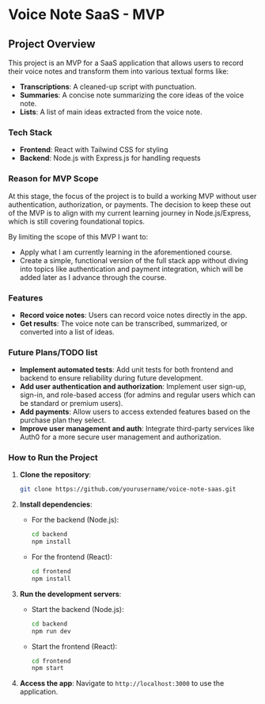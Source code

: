 # Voice Note SaaS - MVP

## Project Overview

This project is an MVP for a SaaS application that allows users to record their voice notes and transform them into various textual forms like:
- **Transcriptions**: A cleaned-up script with punctuation.
- **Summaries**: A concise note summarizing the core ideas of the voice note.
- **Lists**: A list of main ideas extracted from the voice note.

### Tech Stack
- **Frontend**: React with Tailwind CSS for styling
- **Backend**: Node.js with Express.js for handling requests

### Reason for MVP Scope
At this stage, the focus of the project is to build a working MVP without user authentication, authorization, or payments. The decision to keep these out of the MVP is to align with my current learning journey in Node.js/Express, which is still covering foundational topics.

By limiting the scope of this MVP I want to:
- Apply what I am currently learning in the aforementioned course.
- Create a simple, functional version of the full stack app without diving into topics like authentication and payment integration, which will be added later as I advance through the course.

### Features
- **Record voice notes**: Users can record voice notes directly in the app.
- **Get results**: The voice note can be transcribed, summarized, or converted into a list of ideas.
  
### Future Plans/TODO list
- **Implement automated tests**: Add unit tests for both frontend and backend to ensure reliability during future development.
- **Add user authentication and authorization**: Implement user sign-up, sign-in, and role-based access (for admins and regular users which can be standard or premium users).
- **Add payments**: Allow users to access extended features based on the purchase plan they select.
- **Improve user management and auth**: Integrate third-party services like Auth0 for a more secure user management and authorization.

### How to Run the Project
1. **Clone the repository**:
   ```bash
   git clone https://github.com/yourusername/voice-note-saas.git
   ```
   
2. **Install dependencies**:
   - For the backend (Node.js):
     ```bash
     cd backend
     npm install
     ```
   - For the frontend (React):
     ```bash
     cd frontend
     npm install
     ```

3. **Run the development servers**:
   - Start the backend (Node.js):
     ```bash
     cd backend
     npm run dev
     ```
   - Start the frontend (React):
     ```bash
     cd frontend
     npm start
     ```

4. **Access the app**:
   Navigate to `http://localhost:3000` to use the application.